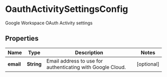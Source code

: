 

# OauthActivitySettingsConfig

Google Workspace OAuth Activity settings

## Properties

| Name | Type | Description | Notes |
|------------ | ------------- | ------------- | -------------|
|**email** | **String** | Email address to use for authenticating with Google Cloud. |  [optional] |



